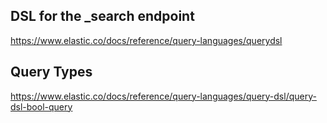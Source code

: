 ## DSL for the _search endpoint
https://www.elastic.co/docs/reference/query-languages/querydsl

## Query Types
https://www.elastic.co/docs/reference/query-languages/query-dsl/query-dsl-bool-query